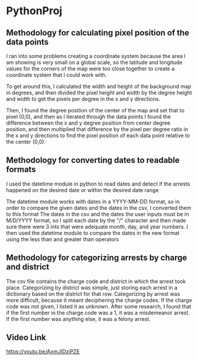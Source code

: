 # PythonProj

## Methodology for calculating pixel position of the data points

I ran into some problems creating a coordinate system because the area I am showing is very small on a global scale, so the
latitude and longitude values for the corners of the map were too close together to create a coordinate system that I could work with.

To get around this, I calculated the width and height of the background map in degrees, and then divided the pixel height and width by the
degree height and width to get the pixels per degree in the x and y directions.

Then, I found the degree position of the center of the map and set that to pixel (0,0), and then as I iterated through the data points I found the difference
between the x and y degree position from center degree position, and then multiplied that difference by the pixel per degree ratio in the x and y directions to find
the pixel position of each data point relative to the center (0,0).

## Methodology for converting dates to readable formats

I used the datetime module in python to read dates and detect if the arrests happened on the desired date or within the desired date range

The datetime module works with dates in a YYYY-MM-DD format, so in order to compare the given dates and the dates in the csv, I converted them to this format
The dates in the csv and the dates the user inputs must be in M/D/YYYY format, so I split each date by the "/" character and then made sure there were 3 ints that
were adequate month, day, and year numbers. I then used the datetime module to compare the dates in the new format using the less than and greater than operators

## Methodology for categorizing arrests by charge and district

The csv file contains the charge code and district in which the arrest took place. Categorizing by district was simple, just storing each arrest in a dictionary 
based on the district for that row. Categorizing by arrest was more difficult, because it meant deciphering the charge codes. If the charge code was not given, I listed 
it as unknown. After some research, I found that if the first number in the charge code was a 1, it was a misdemeanor arrest. If the first number was anything else, it 
was a felony arrest.

## Video Link

https://youtu.be/AxmJIDzjPZE 

